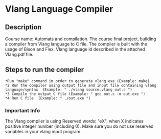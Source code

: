 # Vlang Language Compiler
## Description
Course name: Automats and compilation.
The course final project, building a compiler from Vlang language to C file.
The compiler is built with the usage of Bison and Flex.
Vlang language id described in the attached Vlang.pdf file.

## Steps to run the compiler
```
*Run "make" command in order to generate vlang.exe (Example: make)
*2 Run the compiler using output file and input file containing vlang language/syntax  (Example: " ./vlang source.vlang out.c ")
*3 Compile the output C file (Example: " gcc out.c -o out.exe ")
*4 Run C file  (Example: " ./out.exe ")
```
### Important Info
The Vlang compiler is using Reserved words: "eX", when X indicates positive integer number (including 0).
Make sure you do not use reserved variables in your vlang input program.
